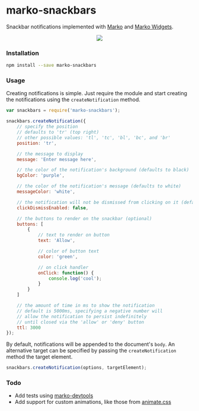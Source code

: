 # marko-snackbars

Snackbar notifications implemented with [Marko](https://github.com/marko-js/marko) and [Marko Widgets](https://github.com/marko-js/marko-widgets).

<p align='center'>
    <img src='https://media.giphy.com/media/3o6Ztk4LGGjbbhTvyg/giphy.gif'/>
</p>

### Installation

```sh
npm install --save marko-snackbars
```

### Usage

Creating notifications is simple. Just require the module and start creating the notifications using the `createNotification` method.

```js
var snackbars = require('marko-snackbars');

snackbars.createNotification({
    // specify the position
    // defaults to 'tr' (top right)
    // other possible values: 'tl', 'tc', 'bl', 'bc', and 'br'
    position: 'tr',

    // the message to display
    message: 'Enter message here',

    // the color of the notification's background (defaults to black)
    bgColor: 'purple',

    // the color of the notification's message (defaults to white)
    messageColor: 'white',

    // the notification will not be dismissed from clicking on it (defaults to true)
    clickDismissEnabled: false,

    // the buttons to render on the snackbar (optional)
    buttons: [
        {
            // text to render on button
            text: 'Allow',

            // color of button text
            color: 'green',

            // on click handler
            onClick: function() {
                console.log('cool');
            }
        }
    ]

    // the amount of time in ms to show the notification
    // default is 5000ms, specifying a negative number will
    // allow the notification to persist indefinitely
    // until closed via the 'allow' or 'deny' button
    ttl: 3000
});

```

By default, notifications will be appended to the document's `body`. An alternative target can be specified by passing the `createNotification` method the target element.

```js
snackbars.createNotification(options, targetElement);
```

### Todo
- Add tests using [marko-devtools](https://github.com/mlrawlings/marko-devtools)
- Add support for custom animations, like those from [animate.css](https://github.com/daneden/animate.css)
